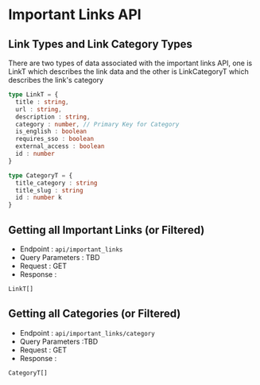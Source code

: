 # Important Links API
## Link Types and Link Category Types
There are two types of data associated with the important links API, one is LinkT which describes the link data and the other is LinkCategoryT which describes the link's category
```ts
type LinkT = {
  title : string,
  url : string,
  description : string,
  category : number, // Primary Key for Category
  is_english : boolean
  requires_sso : boolean
  external_access : boolean
  id : number
}

type CategoryT = {
  title_category : string
  title_slug : string
  id : number k
}
```

## Getting all Important Links (or Filtered)
- Endpoint : `api/important_links`
- Query Parameters : TBD
- Request : GET
- Response :
```ts
LinkT[]
```

## Getting all Categories (or Filtered)
- Endpoint : `api/important_links/category`
- Query Parameters :TBD
- Request : GET
- Response :
```ts
CategoryT[]
```

<!--
### Tip
- To get the information of a single category given the primary key of the category perform the following query :
```ts
{
  endpoint : `api/important_links/category?id=${categoryId}`
}
```
the above query will return one single category containing the category specified by the primary key `categoryId`

- To filter by category name the following query can be done
```ts
{
  endpoint : `api/important_links/category?title_category__startswith=${some_string}`
}
``` -->
